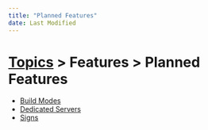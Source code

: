 ```yaml
---
title: "Planned Features"
date: Last Modified
---
```

# [Topics](../../topics.md) > Features > Planned Features
* [Build Modes](../../topics/features/planned-features/build-modes.md)
* [Dedicated Servers](../../topics/features/planned-features/dedicated-servers.md)
* [Signs](../../topics/features/planned-features/signs.md)
